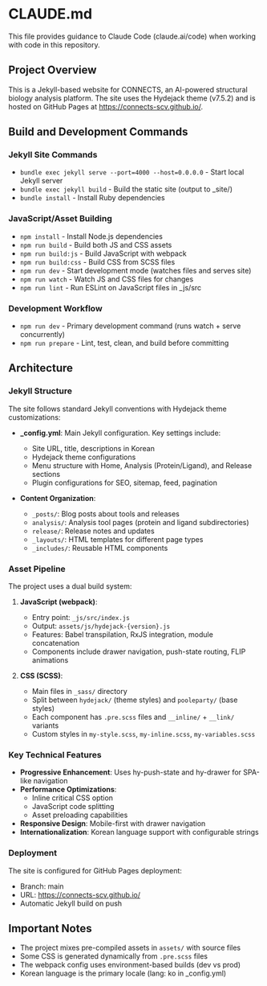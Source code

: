 # CLAUDE.md

This file provides guidance to Claude Code (claude.ai/code) when working with code in this repository.

## Project Overview

This is a Jekyll-based website for CONNECTS, an AI-powered structural biology analysis platform. The site uses the Hydejack theme (v7.5.2) and is hosted on GitHub Pages at https://connects-scv.github.io/.

## Build and Development Commands

### Jekyll Site Commands
- `bundle exec jekyll serve --port=4000 --host=0.0.0.0` - Start local Jekyll server
- `bundle exec jekyll build` - Build the static site (output to _site/)
- `bundle install` - Install Ruby dependencies

### JavaScript/Asset Building
- `npm install` - Install Node.js dependencies
- `npm run build` - Build both JS and CSS assets
- `npm run build:js` - Build JavaScript with webpack
- `npm run build:css` - Build CSS from SCSS files
- `npm run dev` - Start development mode (watches files and serves site)
- `npm run watch` - Watch JS and CSS files for changes
- `npm run lint` - Run ESLint on JavaScript files in _js/src

### Development Workflow
- `npm run dev` - Primary development command (runs watch + serve concurrently)
- `npm run prepare` - Lint, test, clean, and build before committing

## Architecture

### Jekyll Structure
The site follows standard Jekyll conventions with Hydejack theme customizations:

- **_config.yml**: Main Jekyll configuration. Key settings include:
  - Site URL, title, descriptions in Korean
  - Hydejack theme configurations
  - Menu structure with Home, Analysis (Protein/Ligand), and Release sections
  - Plugin configurations for SEO, sitemap, feed, pagination

- **Content Organization**:
  - `_posts/`: Blog posts about tools and releases
  - `analysis/`: Analysis tool pages (protein and ligand subdirectories)
  - `release/`: Release notes and updates
  - `_layouts/`: HTML templates for different page types
  - `_includes/`: Reusable HTML components

### Asset Pipeline
The project uses a dual build system:

1. **JavaScript (webpack)**:
   - Entry point: `_js/src/index.js`
   - Output: `assets/js/hydejack-{version}.js`
   - Features: Babel transpilation, RxJS integration, module concatenation
   - Components include drawer navigation, push-state routing, FLIP animations

2. **CSS (SCSS)**:
   - Main files in `_sass/` directory
   - Split between `hydejack/` (theme styles) and `pooleparty/` (base styles)
   - Each component has `.pre.scss` files and `__inline/` + `__link/` variants
   - Custom styles in `my-style.scss`, `my-inline.scss`, `my-variables.scss`

### Key Technical Features
- **Progressive Enhancement**: Uses hy-push-state and hy-drawer for SPA-like navigation
- **Performance Optimizations**: 
  - Inline critical CSS option
  - JavaScript code splitting
  - Asset preloading capabilities
- **Responsive Design**: Mobile-first with drawer navigation
- **Internationalization**: Korean language support with configurable strings

### Deployment
The site is configured for GitHub Pages deployment:
- Branch: main
- URL: https://connects-scv.github.io/
- Automatic Jekyll build on push

## Important Notes
- The project mixes pre-compiled assets in `assets/` with source files
- Some CSS is generated dynamically from `.pre.scss` files
- The webpack config uses environment-based builds (dev vs prod)
- Korean language is the primary locale (lang: ko in _config.yml)
